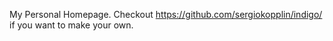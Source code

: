My Personal Homepage. Checkout https://github.com/sergiokopplin/indigo/ if you want to make your own.
